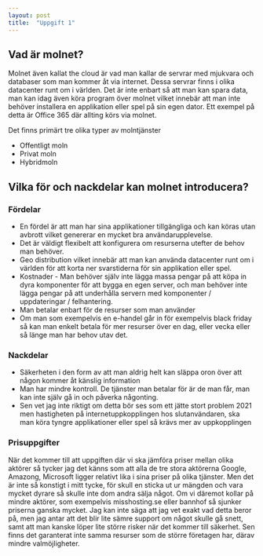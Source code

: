```yaml
---
layout: post
title:  "Uppgift 1"
---
```


## Vad är molnet? 

Molnet även kallat the cloud är vad man kallar de servrar med mjukvara och databaser som man kommer åt via internet. Dessa servrar finns i olika datacenter runt om i världen. Det är inte enbart så att man kan spara data, man kan idag även köra program över molnet vilket innebär att man inte behöver installera en applikation eller spel på sin egen dator. Ett exempel på detta är Office 365 där allting körs via molnet. 

Det finns primärt tre olika typer av molntjänster

* Offentligt moln
* Privat moln
* Hybridmoln

## Vilka för och nackdelar kan molnet introducera?

### Fördelar

* En fördel är att man har sina applikationer tillgängliga och kan köras utan avbrott vilket genererar en mycket bra användarupplevelse. 
* Det är väldigt flexibelt att konfigurera om resurserna utefter de behov man behöver. 
* Geo distribution vilket innebär att man kan använda datacenter runt om i världen för att korta ner svarstiderna för sin applikation eller spel. 
* Kostnader - Man behöver själv inte lägga massa pengar på att köpa in dyra komponenter för att bygga en egen server, och man behöver inte lägga pengar på att underhålla servern med komponenter / uppdateringar / felhantering. 
* Man betalar enbart för de resurser som man använder
* Om man som exempelvis en e-handel går in för exempelvis black friday så kan man enkelt betala för mer resurser över en dag, eller vecka eller så länge man har behov utav det.

### Nackdelar

* Säkerheten i den form av att man aldrig helt kan släppa oron över att någon kommer åt känslig information
* Man har mindre kontroll. De tjänster man betalar för är de man får, man kan inte själv gå in och påverka någonting.
* Sen vet jag inte riktigt om detta bör ses som ett jätte stort problem 2021 men hastigheten på internetuppkopplingen hos slutanvändaren, ska man köra tyngre applikationer eller spel så krävs mer av uppkopplingen

### Prisuppgifter 

När det kommer till att uppgiften där vi ska jämföra priser mellan olika aktörer så tycker jag det känns som att alla de tre stora aktörerna Google, Amazong, Microsoft ligger relativt lika i sina priser på olika tjänster. 
Men det är inte så konstigt i mitt tycke, för skull en sticka ut ur mängden och vara mycket dyrare så skulle inte dom andra sälja något. Om vi däremot kollar på mindre aktörer, som exempelvis misshosting.se eller bannhof så sjunker priserna ganska mycket. 
Jag kan inte säga att jag vet exakt vad detta beror på, men jag antar att det blir lite sämre support om något skulle gå snett, samt att man kanske löper lite större risker när det kommer till säkerhet. Sen finns det garanterat inte samma resurser som de större företagen har, därav mindre valmöjligheter. 



